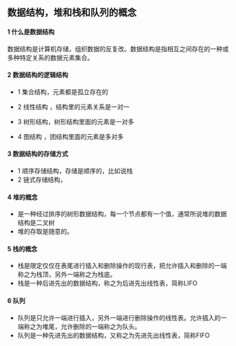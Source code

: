 ## 数据结构，堆和栈和队列的概念

####  1 什么是数据结构

数据结构是计算机存储，组织数据的反复改。数据结构是指相互之间存在的一种或多种特定关系的数据元素集合。



#### 2 数据结构的逻辑结构

* 1 集合结构，元素都是孤立存在的

* 2 线性结构 ，结构里的元素关系是一对一

* 3 树形结构，树形结构里面的元素是一对多

* 4 图结构 ，团结构里面的元素是多对多


#### 3 数据结构的存储方式

* 1 顺序存储结构，存储是顺序的，比如说栈
* 2 链式存储结构，



#### 4 堆的概念

* 是一种经过排序的树形数据结构，每一个节点都有一个值，通常所说堆的数据结构是二叉树
* 堆的存取是随意的。



#### 5 栈的概念

* 栈是限定仅仅在表尾进行插入和删除操作的现行表，把允许插入和删除的一端称之为栈顶，另外一端称之为栈底。
* 栈是一种后进先出的数据结构，称之为后进先出线性表，简称LIFO



#### 6 队列

* 队列是只允许一端进行插入，另外一端进行删除操作的线性表。允许插入的一端称之为堆尾，允许删除的一端称之为队头。
* 队列是一种先进先出的数据结构，又称之为先进先出线性表，简称FIFO





